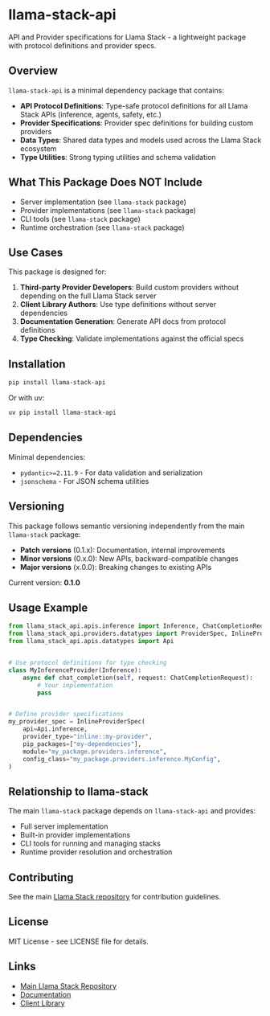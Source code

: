 # llama-stack-api

API and Provider specifications for Llama Stack - a lightweight package with protocol definitions and provider specs.

## Overview

`llama-stack-api` is a minimal dependency package that contains:

- **API Protocol Definitions**: Type-safe protocol definitions for all Llama Stack APIs (inference, agents, safety, etc.)
- **Provider Specifications**: Provider spec definitions for building custom providers
- **Data Types**: Shared data types and models used across the Llama Stack ecosystem
- **Type Utilities**: Strong typing utilities and schema validation

## What This Package Does NOT Include

- Server implementation (see `llama-stack` package)
- Provider implementations (see `llama-stack` package)
- CLI tools (see `llama-stack` package)
- Runtime orchestration (see `llama-stack` package)

## Use Cases

This package is designed for:

1. **Third-party Provider Developers**: Build custom providers without depending on the full Llama Stack server
2. **Client Library Authors**: Use type definitions without server dependencies
3. **Documentation Generation**: Generate API docs from protocol definitions
4. **Type Checking**: Validate implementations against the official specs

## Installation

```bash
pip install llama-stack-api
```

Or with uv:

```bash
uv pip install llama-stack-api
```

## Dependencies

Minimal dependencies:
- `pydantic>=2.11.9` - For data validation and serialization
- `jsonschema` - For JSON schema utilities

## Versioning

This package follows semantic versioning independently from the main `llama-stack` package:

- **Patch versions** (0.1.x): Documentation, internal improvements
- **Minor versions** (0.x.0): New APIs, backward-compatible changes
- **Major versions** (x.0.0): Breaking changes to existing APIs

Current version: **0.1.0**

## Usage Example

```python
from llama_stack_api.apis.inference import Inference, ChatCompletionRequest
from llama_stack_api.providers.datatypes import ProviderSpec, InlineProviderSpec
from llama_stack_api.apis.datatypes import Api


# Use protocol definitions for type checking
class MyInferenceProvider(Inference):
    async def chat_completion(self, request: ChatCompletionRequest):
        # Your implementation
        pass


# Define provider specifications
my_provider_spec = InlineProviderSpec(
    api=Api.inference,
    provider_type="inline::my-provider",
    pip_packages=["my-dependencies"],
    module="my_package.providers.inference",
    config_class="my_package.providers.inference.MyConfig",
)
```

## Relationship to llama-stack

The main `llama-stack` package depends on `llama-stack-api` and provides:
- Full server implementation
- Built-in provider implementations
- CLI tools for running and managing stacks
- Runtime provider resolution and orchestration

## Contributing

See the main [Llama Stack repository](https://github.com/llamastack/llama-stack) for contribution guidelines.

## License

MIT License - see LICENSE file for details.

## Links

- [Main Llama Stack Repository](https://github.com/llamastack/llama-stack)
- [Documentation](https://llamastack.ai/)
- [Client Library](https://pypi.org/project/llama-stack-client/)
